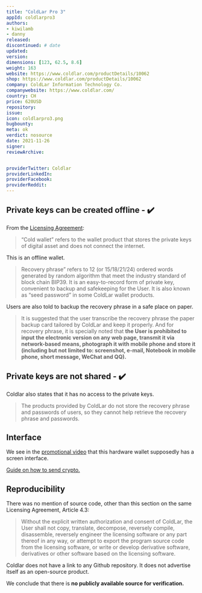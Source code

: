 ```yaml
---
title: "ColdLar Pro 3"
appId: coldlarpro3
authors:
- kiwilamb
- danny
released: 
discontinued: # date
updated:
version:
dimensions: [123, 62.5, 8.6]
weight: 163
website: https://www.coldlar.com/productDetails/10062
shop: https://www.coldlar.com/productDetails/10062
company: ColdLar Information Technology Co.
companywebsite: https://www.coldlar.com/
country: CH
price: 620USD
repository: 
issue:
icon: coldlarpro3.png
bugbounty:
meta: ok
verdict: nosource
date: 2021-11-26
signer:
reviewArchive:


providerTwitter: Coldlar
providerLinkedIn: 
providerFacebook: 
providerReddit: 
---
```



## Private keys can be created offline - ✔️

From the [Licensing Agreement](https://www.coldlar.com/licenargument):

> “Cold wallet” refers to the wallet product that stores the private keys of digital asset and does not connect the internet.

This is an offline wallet.

> Recovery phrase” refers to 12 (or 15/18/21/24) ordered words generated by random algorithm that meet the industry standard of block chain BIP39. It is an easy-to-record form of private key, convenient to backup and safekeeping for the User. It is also known as “seed password” in some ColdLar wallet products.

Users are also told to backup the recovery phrase in a safe place on paper.

> It is suggested that the user transcribe the recovery phrase the paper backup card tailored by ColdLar and keep it properly. And for recovery phrase, it is specially noted that **the User is prohibited to input the electronic version on any web page, transmit it via network-based means, photograph it with mobile phone and store it (including but not limited to: screenshot, e-mail, Notebook in mobile phone, short message, WeChat and QQ).**

## Private keys are not shared - ✔️

Coldlar also states that it has no access to the private keys.

> The products provided by ColdLar do not store the recovery phrase and passwords of users, so they cannot help retrieve the recovery phrase and passwords.

## Interface

We see in the [promotional video](https://www.coldlar.com/productDetails/10062) that this hardware wallet supposedly has a screen interface.

[Guide on how to send crypto.](https://coldlar.zendesk.com/hc/en-us/articles/360034805953-How-to-send-transaction-)

## Reproducibility

There was no mention of source code, other than this section on the same Licensing Agreement, Article 4.3:

> Without the explicit written authorization and consent of ColdLar, the User shall not copy, translate, decompose, reversely compile, disassemble, reversely engineer the licensing software or any part thereof in any way, or attempt to export the program source code from the licensing software, or write or develop derivative software, derivatives or other software based on the licensing software.

Coldlar does not have a link to any Github repository. It does not advertise itself as an open-source product.

We conclude that there is **no publicly available source for verification.**